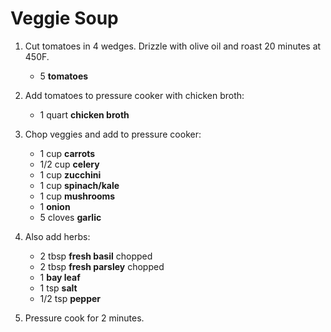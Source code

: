 # Veggie Soup

1. Cut tomatoes in 4 wedges. Drizzle with olive oil and roast 20 minutes at 450F.

	- 5 **tomatoes**

2. Add tomatoes to pressure cooker with chicken broth:

	- 1 quart **chicken broth**

3. Chop veggies and add to pressure cooker:

	- 1 cup **carrots**
	- 1/2 cup **celery**
	- 1 cup **zucchini**
	- 1 cup **spinach/kale**
	- 1 cup **mushrooms**
	- 1 **onion**
	- 5 cloves **garlic**

4. Also add herbs:

	- 2 tbsp **fresh basil** chopped
	- 2 tbsp **fresh parsley** chopped
	- 1 **bay leaf**
	- 1 tsp **salt**
	- 1/2 tsp **pepper**

5. Pressure cook for 2 minutes.
